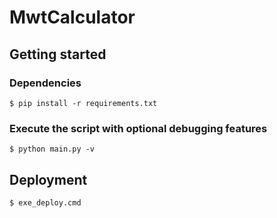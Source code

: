 # MwtCalculator

## Getting started

### Dependencies
```$ pip install -r requirements.txt```

### Execute the script with optional debugging features
```$ python main.py -v```

## Deployment
```$ exe_deploy.cmd```
